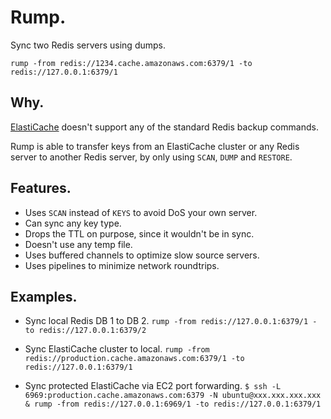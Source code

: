 # Rump.

Sync two Redis servers using dumps.

`rump -from redis://1234.cache.amazonaws.com:6379/1 -to redis://127.0.0.1:6379/1`

## Why.

[ElastiCache]( http://docs.aws.amazon.com/AmazonElastiCache/latest/UserGuide/ClientConfig.RestrictedCommands.html ) doesn't support any of the standard Redis backup commands.

Rump is able to transfer keys from an ElastiCache cluster or any Redis server to another Redis server, by only using `SCAN`, `DUMP` and `RESTORE`.

## Features.

- Uses `SCAN` instead of `KEYS` to avoid DoS your own server.
- Can sync any key type.
- Drops the TTL on purpose, since it wouldn't be in sync.
- Doesn't use any temp file.
- Uses buffered channels to optimize slow source servers.
- Uses pipelines to minimize network roundtrips.

## Examples.

- Sync local Redis DB 1 to DB 2.
`rump -from redis://127.0.0.1:6379/1 -to redis://127.0.0.1:6379/2`

- Sync ElastiCache cluster to local.
`rump -from redis://production.cache.amazonaws.com:6379/1 -to redis://127.0.0.1:6379/1`

- Sync protected ElastiCache via EC2 port forwarding.
`$ ssh -L 6969:production.cache.amazonaws.com:6379 -N ubuntu@xxx.xxx.xxx.xxx &
rump -from redis://127.0.0.1:6969/1 -to redis://127.0.0.1:6379/1
`
